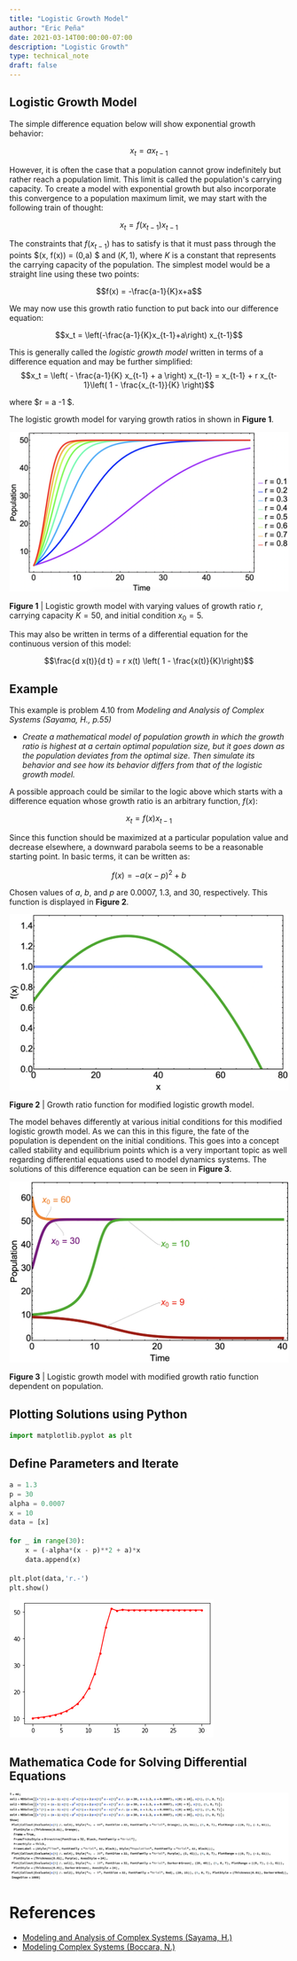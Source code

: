 ```yaml
---
title: "Logistic Growth Model"
author: "Eric Peña"
date: 2021-03-14T00:00:00-07:00
description: "Logistic Growth"
type: technical_note
draft: false
---
```


## Logistic Growth Model

The simple difference equation below will show exponential growth behavior:

$$x_t = a x_{t-1}$$

However, it is often the case that a population cannot grow indefinitely but rather reach a population limit. This limit is called the population's carrying capacity. To create a model with exponential growth but also incorporate this convergence to a population maximum limit, we may start with the following train of thought:

$$x_t = f(x_{t-1}) x_{t-1}$$

The constraints that $f(x_{t-1})$ has to satisfy is that it must pass through the points $(x, f(x)) = (0,a) $ and $(K, 1)$, where $K$ is a constant that represents the carrying capacity of the population. The simplest model would be a straight line using these two points:

$$f(x) = -\frac{a-1}{K}x+a$$

We may now use this growth ratio function to put back into our difference equation:

$$x_t = \left(-\frac{a-1}{K}x_{t-1}+a\right) x_{t-1}$$

This is generally called the *logistic growth model* written in terms of a difference equation and may be further simplified:
$$x_t = \left( - \frac{a-1}{K} x_{t-1} + a \right) x_{t-1} = x_{t-1} + r x_{t-1}\left( 1 - \frac{x_{t-1}}{K} \right)$$

where $r = a -1 $.

The logistic growth model for varying growth ratios in shown in **Figure 1**.

![title](logistic_growth/growth_ratios.png)

**Figure 1** | Logistic growth model with varying values of growth ratio $r$, carrying capacity $K = 50$, and initial condition $x_0 = 5$.

This may also be written in terms of a differential equation for the continuous version of this model:

$$\frac{d x(t)}{d t} = r x(t) \left( 1 - \frac{x(t)}{K}\right)$$

## Example

This example is problem $4.10$ from *Modeling and Analysis of Complex Systems (Sayama, H., p.55)*

* *Create a mathematical model of population growth in which the growth ratio is highest at a certain optimal population size, but it goes down as the population deviates from the optimal size. Then simulate its behavior and see how its behavior differs from that of the logistic growth model.*

A possible approach could be similar to the logic above which starts with a difference equation whose growth ratio is an arbitrary function, $f(x)$:

$$x_t = f(x) x_{t-1}$$

Since this function should be maximized at a particular population value and decrease elsewhere, a downward parabola seems to be a reasonable starting point. In basic terms, it can be written as:

$$f(x)=-a (x - p)^2 + b$$

Chosen values of $a$, $b$, and $p$ are 0.0007, 1.3, and 30, respectively. This function is displayed  in **Figure 2**.

![downward](logistic_growth/downward.png)

**Figure 2** | Growth ratio function for modified logistic growth model.

The model behaves differently at various initial conditions for this modified logistic growth model. As we can this in this figure, the fate of the population is dependent on the initial conditions. This goes into a concept called stability and equilibrium points which is a very important topic as well regarding differential equations used to model dynamics systems. The solutions of this difference equation can be seen in **Figure 3**.

![solutions](logistic_growth/solutions.png)

**Figure 3** | Logistic growth model with modified growth ratio function dependent on population.

## Plotting Solutions using Python


```python
import matplotlib.pyplot as plt
```

## Define Parameters and Iterate


```python
a = 1.3
p = 30
alpha = 0.0007
x = 10
data = [x]

for _ in range(30):
    x = (-alpha*(x - p)**2 + a)*x
    data.append(x)

plt.plot(data,'r.-')
plt.show()
```


    
![png](logistic_growth/logistic_growth_17_0.png)
    


## Mathematica Code for Solving Differential Equations

![mathematica](logistic_growth/mathematica.png)

# References
* [Modeling and Analysis of Complex Systems (Sayama, H.)](http://bingweb.binghamton.edu/~sayama/textbook/)
* [Modeling Complex Systems (Boccara, N.)](https://www.springer.com/gp/book/9781441965615)
